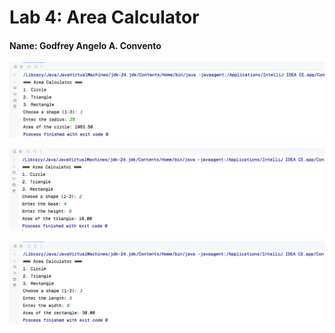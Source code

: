 # Lab 4: Area Calculator
#### Name: Godfrey Angelo A. Convento

![img_1.png](img_1.png)

![img_2.png](img_2.png)

![img.png](img.png)